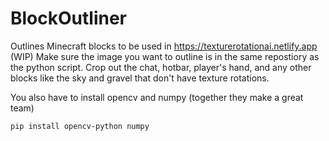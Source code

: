 # BlockOutliner
Outlines Minecraft blocks to be used in https://texturerotationai.netlify.app (WIP)
Make sure the image you want to outline is in the same repostiory as the python script.
Crop out the chat, hotbar, player's hand, and any other blocks like the sky and gravel that don't have texture rotations. 

You also have to install opencv and numpy (together they make a great team)
```
pip install opencv-python numpy
```
